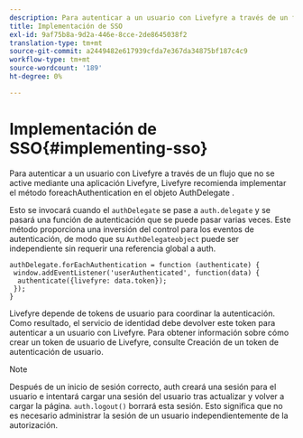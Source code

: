 ```yaml
---
description: Para autenticar a un usuario con Livefyre a través de un flujo que no se active mediante una aplicación Livefyre, Livefyre recomienda implementar el método foreachAuthentication en el objeto AuthDelegate .
title: Implementación de SSO
exl-id: 9af75b8a-9d2a-446e-8cce-2de8645038f2
translation-type: tm+mt
source-git-commit: a2449482e617939cfda7e367da34875bf187c4c9
workflow-type: tm+mt
source-wordcount: '189'
ht-degree: 0%

---
```


# Implementación de SSO{#implementing-sso}

Para autenticar a un usuario con Livefyre a través de un flujo que no se active mediante una aplicación Livefyre, Livefyre recomienda implementar el método foreachAuthentication en el objeto AuthDelegate .

Esto se invocará cuando el `authDelegate` se pase a `auth.delegate` y se pasará una función de autenticación que se puede pasar varias veces. Este método proporciona una inversión del control para los eventos de autenticación, de modo que su `AuthDelegateobject` puede ser independiente sin requerir una referencia global a auth.

```
authDelegate.forEachAuthentication = function (authenticate) { 
 window.addEventListener('userAuthenticated', function(data) { 
  authenticate({livefyre: data.token}); 
 }); 
}
```

Livefyre depende de tokens de usuario para coordinar la autenticación. Como resultado, el servicio de identidad debe devolver este token para autenticar a un usuario con Livefyre. Para obtener información sobre cómo crear un token de usuario de Livefyre, consulte Creación de un token de autenticación de usuario.

>[!NOTE]
>
>Después de un inicio de sesión correcto, auth creará una sesión para el usuario e intentará cargar una sesión del usuario tras actualizar y volver a cargar la página. `auth.logout()` borrará esta sesión. Esto significa que no es necesario administrar la sesión de un usuario independientemente de la autorización.
